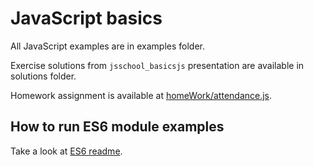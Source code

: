 # JavaScript basics

All JavaScript examples are in examples folder.

Exercise solutions from `jsschool_basicsjs` presentation are available in solutions folder.

Homework assignment is available at [homeWork/attendance.js](./homeWork/attendance.js).

## How to run ES6 module examples
Take a look at [ES6 readme](./examples/es6/README.md).